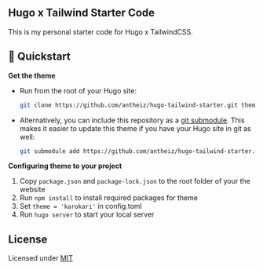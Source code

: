 ## Hugo x Tailwind Starter Code

This is my personal starter code for Hugo x TailwindCSS.

## 🚀 Quickstart

**Get the theme**

- Run from the root of your Hugo site:

    ```sh
    git clone https://github.com/antheiz/hugo-tailwind-starter.git themes/karokari
    ```

- Alternatively, you can include this repository as a [git submodule](https://git-scm.com/docs/gitsubmodules). This makes it easier to update this theme if you have your Hugo site in git as well:

    ```sh
    git submodule add https://github.com/antheiz/hugo-tailwind-starter.git themes/karokari
    ```
    
**Configuring theme to your project**

1. Copy `package.json` and `package-lock.json` to the root folder of your the website
2. Run `npm install` to install required packages for theme
3. Set `theme = 'karokari'` in config.toml
4. Run `hugo server` to start your local server
    
## License
Licensed under [MIT](LICENSE)
    

